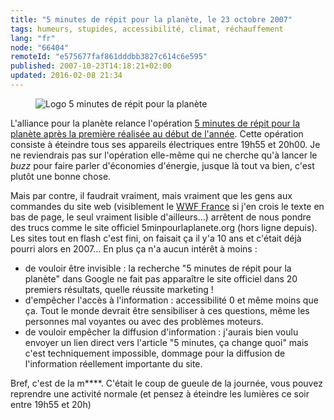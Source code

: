 ```yaml
---
title: "5 minutes de répit pour la planète, le 23 octobre 2007"
tags: humeurs, stupides, accessibilité, climat, réchauffement
lang: "fr"
node: "66404"
remoteId: "e575677faf861dddbb3827c614c6e595"
published: 2007-10-23T14:18:21+02:00
updated: 2016-02-08 21:34
---
```

 

<figure class="object-left"><img loading="lazy" src="/images//logo-5-minutes-de-repit-pour-la-planete.jpg" alt="Logo 5 minutes de répit pour la planète">
</figure>


L'alliance pour la planète relance l'opération [5 minutes de répit pour la
planète après la première réalisée au début de
l'année](/post/5-minutes-de-repit-pour-la-planete). Cette opération consiste à
éteindre tous ses appareils électriques entre 19h55 et 20h00. Je ne reviendrais
pas sur l'opération elle-même qui ne cherche qu'à lancer le *buzz* pour faire
parler d'économies d'énergie, jusque là tout va bien, c'est plutôt une bonne
chose.


Mais par contre, il faudrait vraiment, mais vraiment que les gens aux commandes
du site web (visiblement le [WWF France](http://www.wwf.fr) si j'en crois le
texte en bas de page, le seul vraiment lisible d'ailleurs…) arrêtent de nous
pondre des trucs comme le site officiel 5minpourlaplanete.org (hors ligne
depuis). Les sites tout en flash c'est fini, on faisait ça il y'a 10 ans et
c'était déjà pourri alors en 2007… En plus ça n'a aucun intérêt à moins :

* de vouloir être invisible : la recherche &quot;5 minutes de répit pour la
  planète&quot; dans Google ne fait pas apparaître le site officiel dans 20
  premiers résultats, quelle réussite marketing !
* d'empêcher l'accès à l'information : accessibilité 0 et même moins que ça.
  Tout le monde devrait être sensibiliser à ces questions, même les personnes
  mal voyantes ou avec des problèmes moteurs.
* de vouloir empêcher la diffusion d'information : j'aurais bien voulu envoyer
  un lien direct vers l'article &quot;5 minutes, ça change quoi&quot; mais c'est
  techniquement impossible, dommage pour la diffusion de l'information
  réellement importante du site.
 
Bref, c'est de la m****. C'était le coup de gueule de la journée, vous pouvez reprendre une activité normale (et pensez à éteindre les lumières ce soir entre 19h55 et 20h)

